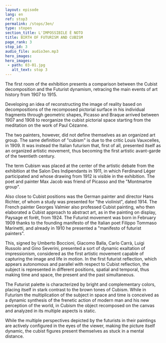 ```yaml
---
layout: episode
lang: en
ref: stop3
permalink: /stops/3en/
type: stopen
section_title: L'IMPOSSIBILE È NOTO
title: BIRTH OF FUTURISM AND CUBISM
page_rank: 3
stop_id: 3
audio_file: audio3en.mp3
hero_images:
hero_images:
 - path: 03-01.jpg
   alt_text: stop 3
---
```


The first room of the exhibition presents a comparison between the Cubist decomposition and the Futurist dynamism, retracing the main events of art history from 1907 to 1915.

Developing an idea of ​​reconstructing the image of reality based on decompositions of the recomposed pictorial surface in his individual fragments through geometric shapes, Picasso and Braque arrived between 1907 and 1908 to reorganize the cubist pictorial space starting from the meditation on the work of Paul Cézanne.

The two painters, however, did not define themselves as an organized art group. The same definition of "cubism" is due to the critic Louis Vauxcelles, in 1909. It was instead the Italian futurism that, first of all, presented itself as an organized artistic movement, thus becoming the first artistic avant-garde of the twentieth century.

The term Cubism was placed at the center of the artistic debate from the exhibition at the Salon Des Indipendants in 1911, in which Ferdinand Léger participated and  whose drawing from 1912 is visible in the exhibition. The poet and painter Max Jacob was friend of Picasso and the "Montmartre group".

Also close to Cubist positions was the German painter and director Hans Richter, of whom a study was presented for "the violinist", dated 1914. The French painter Georges Valmier also professed Cubist painting, who then elaborated a Cubist approach to abstract art, as in the painting on display, Paysage et forêt, from 1924. The Futurist movement was born in February 1909 thanks to the founding manifesto of the Italian poet Filippo Tommaso Marinetti, and already in 1910 he presented a "manifesto of futurist painters".

This, signed by Umberto Boccioni, Giacomo Balla, Carlo Carrà, Luigi Russolo and Gino Severini, presented a sort of dynamic exaltation of impressionism, considered as the first artistic movement capable of capturing the image and life in motion. In the first futurist reflection, which appears autonomous and parallel with respect to Cubist reflection, the subject is represented in different positions, spatial and temporal, thus making time and space, the present and the past simultaneous.

The Futurist palette is characterized by bright and complementary colors, placing itself in stark contrast to the brown tones of Cubism. While in Futurism the multiplication of the subject in space and time is conceived as a dynamic synthesis of the frenetic action of modern man and his new perception of the world, in Cubism the object recomposed on the canvas and analyzed in its multiple aspects is static.

While the multiple perspectives depicted by the futurists in their paintings are actively configured in the eyes of the viewer, making the picture itself dynamic, the cubist figures present themselves as stuck in a mental distance.  
